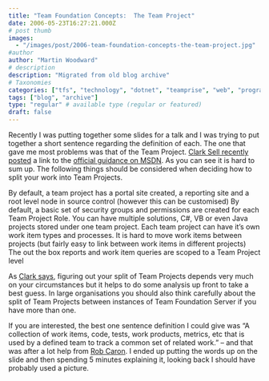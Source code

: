 ```yaml
---
title: "Team Foundation Concepts:  The Team Project"
date: 2006-05-23T16:27:21.000Z
# post thumb
images:
  - "/images/post/2006-team-foundation-concepts-the-team-project.jpg"
#author
author: "Martin Woodward"
# description
description: "Migrated from old blog archive"
# Taxonomies
categories: ["tfs", "technology", "dotnet", "teamprise", "web", "programming"]
tags: ["blog", "archive"]
type: "regular" # available type (regular or featured)
draft: false
---
```

Recently I was putting together some slides for a talk and I was trying to put together a short sentence regarding the definition of each.  The one that gave me most problems was that of the Team Project.  [Clark Sell recently posted](http://csell.net/PermaLink,guid,a47d4174-1fb7-4d6e-8d7c-d17f3645ec47.aspx) a link to the [official guidance on MSDN](http://msdn2.microsoft.com/en-us/library/ms181234(VS.80).aspx).  As you can see it is hard to sum up.  The following things should be considered when deciding how to split your work into Team Projects.

By default, a team project has a portal site created, a reporting site and a root level node in source control (however this can be customised)
By default, a basic set of security groups and permissions are created for each Team Project Role.
You can have multiple solutions, C#, VB or even Java projects stored under one team project.
Each team project can have it’s own work item types and processes.
It is hard to move work items between projects (but fairly easy to link between work items in different projects)
The out the box reports and work item queries are scoped to a Team Project level

As [Clark says](http://csell.net/PermaLink,guid,a47d4174-1fb7-4d6e-8d7c-d17f3645ec47.aspx), figuring out your split of Team Projects depends very much on your circumstances but it helps to do some analysis up front to take a best guess.  In large organisations you should also think carefully about the split of Team Projects between instances of Team Foundation Server if you have more than one.

If you are interested, the best one sentence definition I could give was “A collection of work items, code, tests, work products, metrics, etc that is used by a defined team to track a common set of related work.” – and that was after a lot help from [Rob Caron](http://blogs.msdn.com/robcaron/).  I ended up putting the words up on the slide and then spending 5 minutes explaining it, looking back I should have probably used a picture.